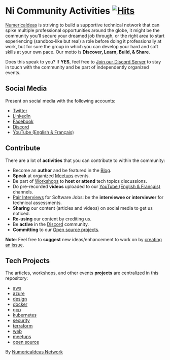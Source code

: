 # Ni Community Activities&nbsp;[![Hits](https://hits.seeyoufarm.com/api/count/incr/badge.svg?url=https%3A%2F%2Fgithub.com%2Fnumerica-ideas%2Fcommunity&count_bg=%2379C83D&title_bg=%23555555&icon=&icon_color=%23E7E7E7&title=hits&edge_flat=false)](https://numericaideas.com)
[NumericaIdeas](https://numericaideas.com/about) is striving to build a supportive technical network that can spike multiple professional opportunities around the globe, it might be the community you’ll secure your dreamed job through, or the right area to start experiencing (sandbox-like but real) a role before doing it professionally at work, but for sure the group in which you can develop your hard and soft skills at your own pace. Our motto is **Discover, Learn, Build, & Share**.

Does this speak to you? If **YES**, feel free to [Join our Discord Server](https://discord.gg/UTP7Davtvg) to stay in touch with the community and be part of independently organized events.

## Social Media
Present on social media with the following accounts:
- [Twitter](https://twitter.com/numericaideas)
- [LinkedIn](https://www.linkedin.com/company/numericaideas)
- [Facebook](https://facebook.com/numericaideas)
- [Discord](https://discord.gg/UTP7Davtvg)
- [YouTube (English & Français)](https://www.youtube.com/@numericaideas/channels?sub_confirmation=1)

## Contribute
There are a lot of **activities** that you can contribute to within the community:
- Become an **author** and be featured in the [Blog](https://blog.numericaideas.com).
- **Speak** at organized [Meetups](https://github.com/numerica-ideas/meetups) events.
- Be part of [Workshops](https://discord.gg/UTP7Davtvg) to **host or attend** tech topics discussions.
- Do pre-recorded **videos** uploaded to our [YouTube (English & Français)](https://www.youtube.com/@numericaideas/channels?sub_confirmation=1) channels.
- [Pair Interviews](https://docs.google.com/forms/d/e/1FAIpQLSfapW9TSe2RR43QF65MRlJjXaQ3uFC0RssvtWforWLZXF4zRg/viewform) for Software Jobs: be the **interviewee or interviewer** for technical assessments.
- **Sharing** our content (articles and videos) on social media to get us noticed.
- **Re-using** our content by crediting us.
- Be **active** in the [Discord](https://discord.gg/UTP7Davtvg) community.
- **Committing** to our [Open source projects](https://github.com/numerica-ideas).

**Note**: Feel free to **suggest** new ideas/enhancement to work on by [creating an issue](https://github.com/numerica-ideas/community/issues).

## Tech Projects
The articles, workshops, and other events **projects** are centralized in this repository:
- [aws](./aws)
- [azure](./azure)
- [design](./design)
- [docker](./docker)
- [gcp](./gcp)
- [kubernetes](./kubernetes)
- [security](./security)
- [terraform](./terraform)
- [web](./web)
- [meetups](https://github.com/numerica-ideas/meetups)
- [open source](https://github.com/numerica-ideas)

By [NumericaIdeas Network](https://numericaideas.com)
